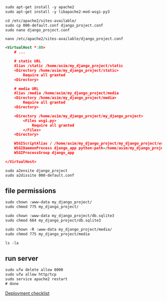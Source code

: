 ```txt
sudo apt-get install -y apache2 
sudo apt-get install -y libapache2-mod-wsgi-py3
```


```txt
cd /etc/apache2/sites-available/
sudo cp 000-default.conf django_project.conf
sudo nano django_project.conf 
```


`nano /etc/apache2/sites-available/django_project.conf `
```xml
<VirtualHost *:80>
    # ...

    # static URL
    Alias /static /home/asim/my_django_project/static
    <Directory /home/asim/my_django_project/static>
        Require all granted
    <Directory>

    # media URL
    Alias /media /home/asim/my_django_project/media
    <Directory /home/asim/my_django_project/media>
        Require all granted
    <Directory>

    <Directory /home/asim/my_django_project/my_django_project>
        <Files wsgi.py>
            Require all granted
        </Files>
    <Directory>

    WSGIScriptAlias / /home/asim/my_django_project/my_django_project/wsgi.py 
    WSGIDaemonProcess django_app python-path=/home/asim/my_django_project python-home=/home/asim/my_django_project/venv
    WSGIProcessGroup django_app

</VirtualHost>
```


```txt
sudo a2ensite django_project
sudo a2dissite 000-default.conf
```


## file permissions
```txt
sudo chown :www-data my_django_project/
sudo chmod 775 my_django_project/

sudo chown :www-data my_django_project/db.sqlite3
sudo chmod 664 my_django_project/db.sqlite3

sudo chown -R :www-data my_django_project/media/
sudo chmod 775 my_django_project/media 

ls -la
```


## run server
```txt
sudo ufw delete allow 8000
sudo ufw allow http/tcp
sudo service apache2 restart
# done 
```


[Deployment checklist](https://docs.djangoproject.com/en/2.2/howto/deployment/checklist/)
